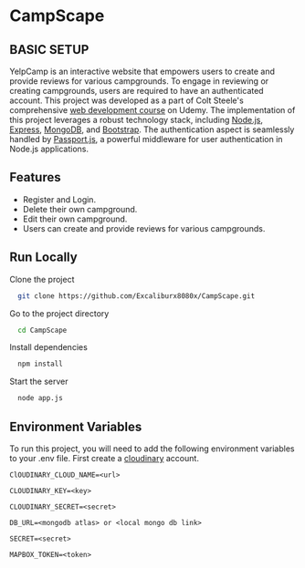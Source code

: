 # CampScape

## BASIC SETUP

YelpCamp is an interactive website that empowers users to create and provide reviews for various campgrounds. To engage in reviewing or creating campgrounds, users are required to have an authenticated account. This project was developed as a part of Colt Steele's comprehensive [web development course](https://www.udemy.com/course/the-web-developer-bootcamp/) on Udemy.
The implementation of this project leverages a robust technology stack, including [Node.js](https://nodejs.org/), [Express](https://expressjs.com/), [MongoDB](https://www.mongodb.com/), and [Bootstrap](https://getbootstrap.com/). The authentication aspect is seamlessly handled by [Passport.js](passportjs.org), a powerful middleware for user authentication in Node.js applications.

## Features

- Register and Login.
- Delete their own campground.
- Edit their own campground.
- Users can create and provide reviews for various campgrounds.

## Run Locally

Clone the project

```bash
  git clone https://github.com/Excaliburx8080x/CampScape.git
```

Go to the project directory

```bash
  cd CampScape
```

Install dependencies

```bash
  npm install
```

Start the server

```bash
  node app.js
```

## Environment Variables

To run this project, you will need to add the following environment variables to your .env file.
First create a [cloudinary](https://cloudinary.com/) account.

`ClOUDINARY_CLOUD_NAME=<url>`

`CLOUDINARY_KEY=<key>`

`CLOUDINARY_SECRET=<secret>`

`DB_URL=<mongodb atlas> or <local mongo db link>`

`SECRET=<secret>`

`MAPBOX_TOKEN=<token>`
